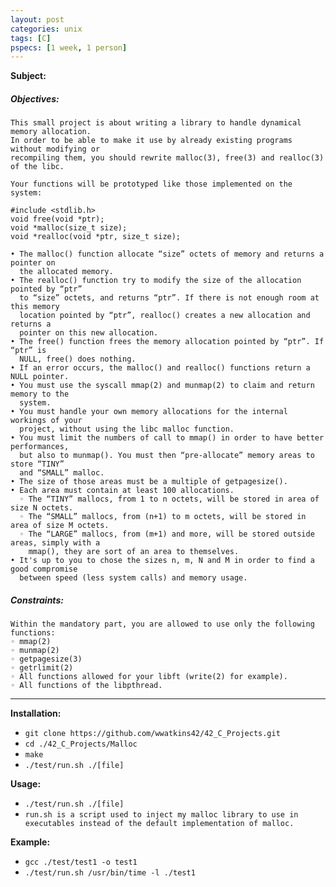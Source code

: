 ```yaml
---
layout: post
categories: unix
tags: [C]
pspecs: [1 week, 1 person]
---
```


__Subject:__
##### Objectives:
```
This small project is about writing a library to handle dynamical memory allocation.
In order to be able to make it use by already existing programs without modifying or
recompiling them, you should rewrite malloc(3), free(3) and realloc(3) of the libc.

Your functions will be prototyped like those implemented on the system:

#include <stdlib.h>
void free(void *ptr);
void *malloc(size_t size);
void *realloc(void *ptr, size_t size);

• The malloc() function allocate “size” octets of memory and returns a pointer on
  the allocated memory.
• The realloc() function try to modify the size of the allocation pointed by “ptr”
  to “size” octets, and returns “ptr”. If there is not enough room at this memory
  location pointed by “ptr”, realloc() creates a new allocation and returns a
  pointer on this new allocation.
• The free() function frees the memory allocation pointed by “ptr”. If “ptr” is
  NULL, free() does nothing.
• If an error occurs, the malloc() and realloc() functions return a NULL pointer.
• You must use the syscall mmap(2) and munmap(2) to claim and return memory to the
  system.
• You must handle your own memory allocations for the internal workings of your
  project, without using the libc malloc function.
• You must limit the numbers of call to mmap() in order to have better performances,
  but also to munmap(). You must then “pre-allocate” memory areas to store “TINY”
  and “SMALL” malloc.
• The size of those areas must be a multiple of getpagesize().
• Each area must contain at least 100 allocations.
  ◦ The “TINY” mallocs, from 1 to n octets, will be stored in area of size N octets.
  ◦ The “SMALL” mallocs, from (n+1) to m octets, will be stored in area of size M octets.
  ◦ The “LARGE” mallocs, from (m+1) and more, will be stored outside areas, simply with a
    mmap(), they are sort of an area to themselves.
• It's up to you to chose the sizes n, m, N and M in order to find a good compromise
  between speed (less system calls) and memory usage.
```
##### Constraints:
```
Within the mandatory part, you are allowed to use only the following functions:
◦ mmap(2)
◦ munmap(2)
◦ getpagesize(3)
◦ getrlimit(2)
◦ All functions allowed for your libft (write(2) for example).
◦ All functions of the libpthread.
```
---
__Installation:__

* `git clone https://github.com/wwatkins42/42_C_Projects.git`
* `cd ./42_C_Projects/Malloc`
* `make`
* `./test/run.sh ./[file]`

**Usage:**
* `./test/run.sh ./[file]`
* `run.sh is a script used to inject my malloc library to use in executables instead of the default implementation of malloc.`

**Example:**
* `gcc ./test/test1 -o test1`
* `./test/run.sh /usr/bin/time -l ./test1`
